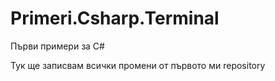 ﻿# Primeri.Csharp.Terminal
Първи примери за C#

Тук ще записвам всички промени от първото ми repository